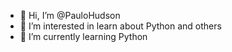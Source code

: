 - 👋 Hi, I’m @PauloHudson
- 👀 I’m interested in learn about Python and others
- 🌱 I’m currently learning Python


<!---
PauloHudson/PauloHudson is a ✨ special ✨ repository because its `README.md` (this file) appears on your GitHub profile.
You can click the Preview link to take a look at your changes.
--->
